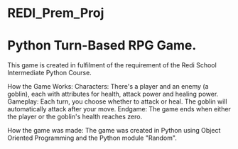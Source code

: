 # REDI_Prem_Proj
# Python Turn-Based RPG Game.

This game is created in fulfilment of the requirement of the Redi School Intermediate Python Course.

How the Game Works:
Characters: There's a player and an enemy (a goblin), each with attributes for health, attack power and healing power.
Gameplay: Each turn, you choose whether to attack or heal. The goblin will automatically attack after your move.
Endgame: The game ends when either the player or the goblin's health reaches zero.

How the game was made:
The game was created in Python using Object Oriented Programming and the Python module "Random".
